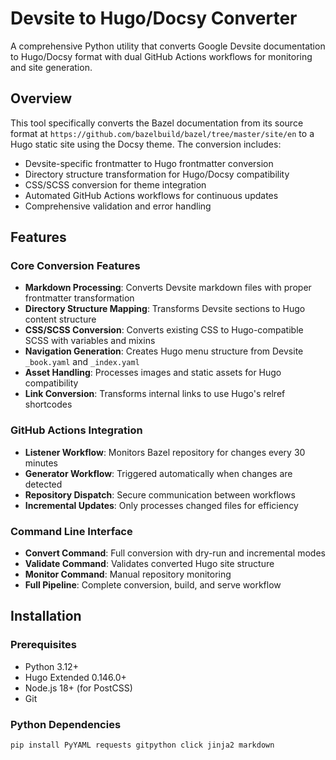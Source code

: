 # Devsite to Hugo/Docsy Converter

A comprehensive Python utility that converts Google Devsite documentation to Hugo/Docsy format with dual GitHub Actions workflows for monitoring and site generation.

## Overview

This tool specifically converts the Bazel documentation from its source format at `https://github.com/bazelbuild/bazel/tree/master/site/en` to a Hugo static site using the Docsy theme. The conversion includes:

- Devsite-specific frontmatter to Hugo frontmatter conversion
- Directory structure transformation for Hugo/Docsy compatibility
- CSS/SCSS conversion for theme integration
- Automated GitHub Actions workflows for continuous updates
- Comprehensive validation and error handling

## Features

### Core Conversion Features
- **Markdown Processing**: Converts Devsite markdown files with proper frontmatter transformation
- **Directory Structure Mapping**: Transforms Devsite sections to Hugo content structure
- **CSS/SCSS Conversion**: Converts existing CSS to Hugo-compatible SCSS with variables and mixins
- **Navigation Generation**: Creates Hugo menu structure from Devsite `_book.yaml` and `_index.yaml`
- **Asset Handling**: Processes images and static assets for Hugo compatibility
- **Link Conversion**: Transforms internal links to use Hugo's relref shortcodes

### GitHub Actions Integration
- **Listener Workflow**: Monitors Bazel repository for changes every 30 minutes
- **Generator Workflow**: Triggered automatically when changes are detected
- **Repository Dispatch**: Secure communication between workflows
- **Incremental Updates**: Only processes changed files for efficiency

### Command Line Interface
- **Convert Command**: Full conversion with dry-run and incremental modes
- **Validate Command**: Validates converted Hugo site structure
- **Monitor Command**: Manual repository monitoring
- **Full Pipeline**: Complete conversion, build, and serve workflow

## Installation

### Prerequisites
- Python 3.12+
- Hugo Extended 0.146.0+
- Node.js 18+ (for PostCSS)
- Git

### Python Dependencies
```bash
pip install PyYAML requests gitpython click jinja2 markdown
